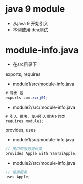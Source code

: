 # java 9 module
- 从java 9 开始引入
- 本例使用idea测试

# module-info.java
- 在src目录下

exports, requires
- module1/src/module-info.java
```java
# 导出 包
exports com.xcrj01;
```
- module2/src/module-info.java
```java
# 引入 模块, 使用引入模块下的类
requires module1;
```

provides, uses
- module1/src/module-info.java
```java
// 接口的服务提供类
provides Apple with YanTaiApple;
```
- module2/src/module-info.java
```java
// 使用服务
uses Apple;
```